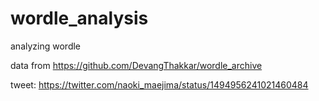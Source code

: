 # wordle_analysis

analyzing wordle

data from https://github.com/DevangThakkar/wordle_archive

tweet: https://twitter.com/naoki_maejima/status/1494956241021460484
